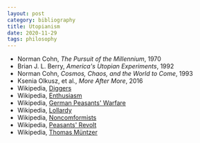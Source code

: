 ```yaml
---
layout: post
category: bibliography
title: Utopianism
date: 2020-11-29
tags: philosophy
---
```


* Norman Cohn, *The Pursuit of the Millennium*, 1970
* Brian J. L. Berry, *America's Utopian Experiments*, 1992
* Norman Cohn, *Cosmos, Chaos, and the World to Come*, 1993
* Ksenia Olkusz, et al., *More After More*, 2016
* Wikipedia, [Diggers](https://en.wikipedia.org/wiki/Diggers)
* Wikipedia, [Enthusiasm](https://en.wikipedia.org/wiki/Enthusiasm)
* Wikipedia, [German Peasants' Warfare](https://en.wikipedia.org/wiki/German_Peasants%27_War)
* Wikipedia, [Lollardy](https://en.wikipedia.org/wiki/Lollardy)
* Wikipedia, [Noncomformists](https://en.wikipedia.org/wiki/Nonconformist_(Protestantism))
* Wikipedia, [Peasants' Revolt](https://en.wikipedia.org/wiki/Peasants'_Revolt)
* Wikipedia, [Thomas Müntzer](https://en.wikipedia.org/wiki/Thomas_M%C3%BCntzer)
